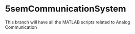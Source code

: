 # 5semCommunicationSystem

This branch will have all the MATLAB scripts related to Analog Communication

